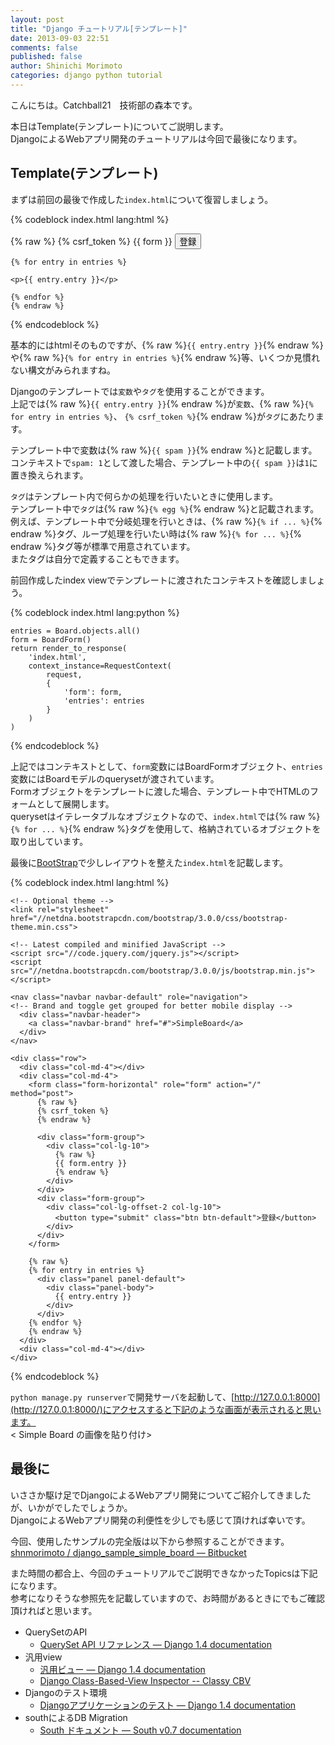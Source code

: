 ```yaml
---
layout: post
title: "Django チュートリアル[テンプレート]"
date: 2013-09-03 22:51
comments: false
published: false
author: Shinichi Morimoto
categories: django python tutorial
---
```


こんにちは。Catchball21　技術部の森本です。

本日はTemplate(テンプレート)についてご説明します。  
DjangoによるWebアプリ開発のチュートリアルは今回で最後になります。  

## Template(テンプレート)

まずは前回の最後で作成した`index.html`について復習しましょう。

{% codeblock index.html lang:html %}

<!DOCTYPE html>
<html lang="en">
  <head>
    <meta charset="utf-8">
    <title>SimpleBoard</title>
  </head>
  <body>
    <form action="/" method="post">
    {% raw %}
    {% csrf_token %}
    {{ form }}
    <input type="submit" value="登録">
    </form>

    {% for entry in entries %}

    <p>{{ entry.entry }}</p>

    {% endfor %}
    {% endraw %}
  </body>
</html>

{% endcodeblock %}

基本的にはhtmlそのものですが、{% raw %}`{{ entry.entry }}`{% endraw %}や{% raw %}`{% for entry in entries %}`{% endraw %}等、いくつか見慣れない構文がみられますね。 

Djangoのテンプレートでは`変数`や`タグ`を使用することができます。  
上記では{% raw %}`{{ entry.entry }}`{% endraw %}が`変数`、{% raw %}`{% for entry in entries %}`、 `{% csrf_token %}`{% endraw %}が`タグ`にあたります。

テンプレート中で変数は{% raw %}`{{ spam }}`{% endraw %}と記載します。  
コンテキストで`spam: 1`として渡した場合、テンプレート中の`{{ spam }}`は`1`に置き換えられます。

`タグ`はテンプレート内で何らかの処理を行いたいときに使用します。  
テンプレート中で`タグ`は{% raw %}`{% egg %}`{% endraw %}と記載されます。  
例えば、テンプレート中で分岐処理を行いときは、{% raw %}`{% if ... %}`{% endraw %}タグ、ループ処理を行いたい時は{% raw %}`{% for ... %}`{% endraw %}タグ等が標準で用意されています。  
またタグは自分で定義することもできます。

前回作成したindex viewでテンプレートに渡されたコンテキストを確認しましょう。

{% codeblock index.html lang:python %}

    entries = Board.objects.all()
    form = BoardForm()
    return render_to_response(
        'index.html',
        context_instance=RequestContext(
            request,
            {
                'form': form,
                'entries': entries
            }
        )
    )

{% endcodeblock %}

上記ではコンテキストとして、`form`変数にはBoardFormオブジェクト、`entries`変数にはBoardモデルのquerysetが渡されています。  
Formオブジェクトをテンプレートに渡した場合、テンプレート中でHTMLのフォームとして展開します。  
querysetはイテレータブルなオブジェクトなので、`index.html`では{% raw %}`{% for ... %}`{% endraw %}タグを使用して、格納されているオブジェクトを取り出しています。  

最後に[BootStrap](http://127.0.0.1:8000/)で少しレイアウトを整えた`index.html`を記載します。

{% codeblock index.html lang:html %}

<!DOCTYPE html>
<html lang="en">
  <head>
    <meta charset="utf-8">
    <title>SimpleBoard</title>
    <!-- Latest compiled and minified CSS -->
    <link rel="stylesheet" href="//netdna.bootstrapcdn.com/bootstrap/3.0.0/css/bootstrap.min.css">

    <!-- Optional theme -->
    <link rel="stylesheet" href="//netdna.bootstrapcdn.com/bootstrap/3.0.0/css/bootstrap-theme.min.css">

    <!-- Latest compiled and minified JavaScript -->
    <script src="//code.jquery.com/jquery.js"></script>
    <script src="//netdna.bootstrapcdn.com/bootstrap/3.0.0/js/bootstrap.min.js"></script>
  </head>
  <body>

    <nav class="navbar navbar-default" role="navigation">
    <!-- Brand and toggle get grouped for better mobile display -->
      <div class="navbar-header">
        <a class="navbar-brand" href="#">SimpleBoard</a>
      </div>
    </nav>

    <div class="row">
      <div class="col-md-4"></div>
      <div class="col-md-4">
        <form class="form-horizontal" role="form" action="/" method="post">
          {% raw %}
          {% csrf_token %}
          {% endraw %}

          <div class="form-group">
            <div class="col-lg-10">
              {% raw %}
              {{ form.entry }}
              {% endraw %}
            </div>
          </div>
          <div class="form-group">
            <div class="col-lg-offset-2 col-lg-10">
              <button type="submit" class="btn btn-default">登録</button>
            </div>
          </div>
        </form>

        {% raw %}
        {% for entry in entries %}
          <div class="panel panel-default">
            <div class="panel-body">
              {{ entry.entry }}
            </div>
          </div>
        {% endfor %}
        {% endraw %}
      </div>
      <div class="col-md-4"></div>
    </div>
  </body>
</html>
{% endcodeblock %}

`python manage.py runserver`で開発サーバを起動して、[http://127.0.0.1:8000](http://127.0.0.1:8000/)にアクセスすると下記のような画面が表示されると思います。  
< Simple Board の画像を貼り付け>


## 最後に

いささか駆け足でDjangoによるWebアプリ開発についてご紹介してきましたが、いかがでしたでしょうか。  
DjangoによるWebアプリ開発の利便性を少しでも感じて頂ければ幸いです。  

今回、使用したサンプルの完全版は以下から参照することができます。  
[shnmorimoto / django_sample_simple_board — Bitbucket](https://bitbucket.org/shnmorimoto/django_sample_simple_board)

また時間の都合上、今回のチュートリアルでご説明できなかったTopicsは下記になります。  
参考になりそうな参照先を記載していますので、お時間があるときにでもご確認頂ければと思います。  

* QuerySetのAPI
	* [QuerySet API リファレンス — Django 1.4 documentation](http://docs.djangoproject.jp/ja/latest/ref/models/querysets.html)
* 汎用view
	* [汎用ビュー — Django 1.4 documentation](http://docs.djangoproject.jp/ja/latest/topics/generic-views.html)
	* [Django Class-Based-View Inspector -- Classy CBV](http://ccbv.co.uk/)
* Djangoのテスト環境
	* [Djangoアプリケーションのテスト — Django 1.4 documentation](http://docs.djangoproject.jp/ja/latest/topics/testing.html)
* southによるDB Migration
	* [South ドキュメント — South v0.7 documentation](http://ae35.bitbucket.org/south-doc-ja/index.html)
